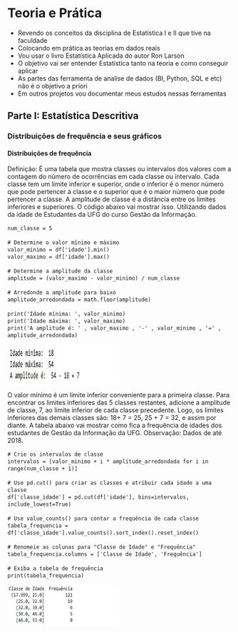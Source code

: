 # Teoria e Prática

- Revendo os conceitos da disciplina de Estatística I e II que tive na faculdade
- Colocando em prática as teorias em dados reais
- Vou usar o livro Estatística Aplicada do autor Ron Larson
- O objetivo vai ser entender Estatística tanto na teoria e como conseguir aplicar
- As partes das ferramenta de analise de dados (BI, Python, SQL e etc) não é o objetivo a priori
- Em outros projetos vou documentar meus estudos nessas ferramentas
  

## Parte I: Estatística Descritiva

### Distribuições de frequência e seus gráficos

#### Distribuições de frequência

Definição: É uma tabela que mostra classes ou intervalos dos valores com a contagem do número de ocorrências em cada classe ou intervalo.
Cada classe tem um limite inferior e superior, onde o inferior é o menor número que pode pertencer à classe e o superior que é o maior número
que pode pertencer a classe.
A amplitude de classe é a distância entre os limites inferiores e superiores.
O código abaixo vai mostrar isso. Utilizando dados da idade de Estudantes da UFG do curso Gestão da Informação.

``` # Determine o número de classes
num_classe = 5

# Determine o valor mínimo e máximo
valor_minimo = df['idade'].min()
valor_maximo = df['idade'].max()

# Determine a amplitude da classe
amplitude = (valor_maximo - valor_minimo) / num_classe

# Arredonde a amplitude para baixo
amplitude_arredondada = math.floor(amplitude)

print('Idade mínima: ', valor_minimo)
print('Idade máxima: ', valor_maximo)
print('A amplitude é: ' , valor_maximo , '-' , valor_minimo , '=' , amplitude_arredondada)
```

<img align="center" height="90" width="250" src="idade.jpg">


O valor mínimo é um limite inferior conveniente para a primeira 
classe. Para encontrar os limites inferiores das 5 classes restantes, 
adicione a amplitude de classe, 7, ao limite inferior de cada classe precedente. Logo, os limites inferiores das demais classes são: 18+ 7 = 25, 25 + 7 = 32, e assim por diante. A tabela abaixo vai mostrar como fica a frequência de idades dos estudantes de Gestão da Informação da UFG.
Observação: Dados de até 2018.

```
# Crie os intervalos de classe
intervalos = [valor_minimo + i * amplitude_arredondada for i in range(num_classe + 1)]

# Use pd.cut() para criar as classes e atribuir cada idade a uma classe
df['classe_idade'] = pd.cut(df['idade'], bins=intervalos, include_lowest=True)

# Use value_counts() para contar a frequência de cada classe
tabela_frequencia = df['classe_idade'].value_counts().sort_index().reset_index()

# Renomeie as colunas para "Classe de Idade" e "Frequência"
tabela_frequencia.columns = ['Classe de Idade', 'Frequência']

# Exiba a tabela de frequência
print(tabela_frequencia)

```

<img align="center" height="90" width="250" src="frequencia.jpg">






